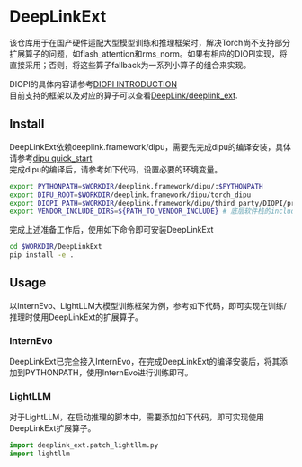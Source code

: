 # DeepLinkExt
该仓库用于在国产硬件适配大型模型训练和推理框架时，解决Torch尚不支持部分扩展算子的问题，如flash_attention和rms_norm。如果有相应的DIOPI实现，将直接采用；否则，将这些算子fallback为一系列小算子的组合来实现。

DIOPI的具体内容请参考[DIOPI INTRODUCTION](https://deeplink.readthedocs.io/zh-cn/latest/doc/DIOPI/Introduction.html)  
目前支持的框架以及对应的算子可以查看[DeepLink/deeplink_ext](https://github.com/DeepLink-org/DeepLinkExt/tree/main/deeplink_ext).

## Install
DeepLinkExt依赖deeplink.framework/dipu，需要先完成dipu的编译安装，具体请参考[dipu quick_start](https://deeplink.readthedocs.io/zh-cn/latest/doc/DIPU/quick_start.html)  
完成dipu的编译后，请参考如下代码，设置必要的环境变量。
```bash
export PYTHONPATH=$WORKDIR/deeplink.framework/dipu/:$PYTHONPATH
export DIPU_ROOT=$WORKDIR/deeplink.framework/dipu/torch_dipu
export DIOPI_PATH=$WORKDIR/deeplink.framework/dipu/third_party/DIOPI/proto
export VENDOR_INCLUDE_DIRS=${PATH_TO_VENDOR_INCLUDE} # 底层软件栈的include路径，例如/usr/local/Ascend/ascend-toolkit/latest/include
```

完成上述准备工作后，使用如下命令即可安装DeepLinkExt
```bash
cd $WORKDIR/DeepLinkExt
pip install -e .
```

## Usage
以InternEvo、LightLLM大模型训练框架为例，参考如下代码，即可实现在训练/推理时使用DeepLinkExt的扩展算子。
### InternEvo
DeepLinkExt已完全接入InternEvo，在完成DeepLinkExt的编译安装后，将其添加到PYTHONPATH，使用InternEvo进行训练即可。
### LightLLM
对于LightLLM，在启动推理的脚本中，需要添加如下代码，即可实现使用DeepLinkExt扩展算子。
```python
import deeplink_ext.patch_lightllm.py
import lightllm
```